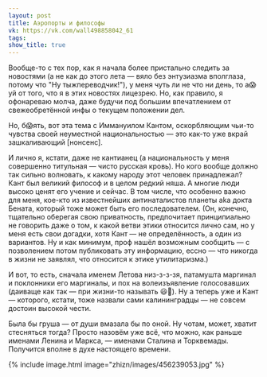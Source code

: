 ```yaml
---
layout: post
title: Аэропорты и философы
vk: https://vk.com/wall498858042_61
tags: 
show_title: true
---
```

Вообще-то с тех пор, как я начала более пристально следить за новостями (а не как до этого лета — вяло без энтузиазма вполглаза, потому что "Ну тыжпереводчик!"), у меня чуть ли не что ни день, то а😱уй от того, что я в этих новостях лицезрею. Но, как правило, я офонареваю молча, даже будучи под большим впечатлением от свежеобретённой инфы о текущем положении дел. 

Но, б😱ять, вот эта тема с Иммануилом Кантом, оскорбляющим чьи-то чувства своей неуместной национальностью — это как-то уже вкрай зашкаливающий \[нонсенс\].

И лично я, кстати, даже не кантианец (а национальность у меня совершенно титульная — чисто русская кровь). Но кого вообще должно так сильно волновать, к какому народу этот человек принадлежал? Кант был великий философ и в целом редкий няша. А многие люди высоко ценят его учение и сейчас. В том числе, что особенно важно для меня, кое-кто из известнейших антинаталистов планеты aka докта Бената, который тоже может быть его последователем. (Он, конечно, тщательно оберегая свою приватность, предпочитает принципиально не говорить даже о том, к какой ветви этики относится лично сам, но у меня есть свои догадки, хотя Кант — не определённость, а один из вариантов. Ну и как минимум, проф нашёл возможным сообщить — с позволением потом публиковать эту информацию, ессно — что никогда в жизни не заявлял, что относится к этике утилитаризма.)

И вот, то есть, сначала именем Летова низ-з-з-зя, патамушта маргинал и поклонники его маргиналы, и пох на волеизъявление голосовавших (даиваще как так — при жизни-то называть 😃🤣). Ну а теперь уже и Кант — которого, кстати, тоже назвали сами калининградцы — не совсем достоин высокой чести. 

Была бы груша — от души вмазала бы по оной. Ну чотам, может, хватит стесняться тогда? Просто назовём уже всё, что можно, как раньше именами Ленина и Маркса, — именами Сталина и Торквемады. Получится вполне в духе настоящего времени.

{% include image.html image="zhizn/images/456239053.jpg" %}